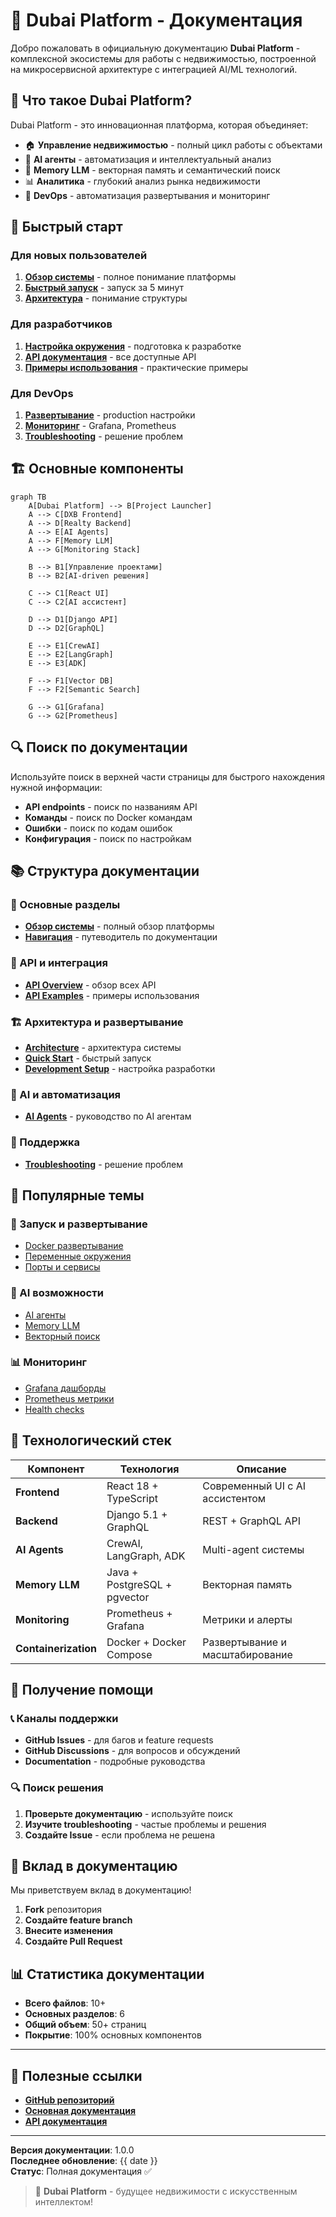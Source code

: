# 🚀 Dubai Platform - Документация

Добро пожаловать в официальную документацию **Dubai Platform** - комплексной экосистемы для работы с недвижимостью, построенной на микросервисной архитектуре с интеграцией AI/ML технологий.

## 🌟 Что такое Dubai Platform?

Dubai Platform - это инновационная платформа, которая объединяет:

- 🏠 **Управление недвижимостью** - полный цикл работы с объектами
- 🤖 **AI агенты** - автоматизация и интеллектуальный анализ
- 💾 **Memory LLM** - векторная память и семантический поиск
- 📊 **Аналитика** - глубокий анализ рынка недвижимости
- 🔧 **DevOps** - автоматизация развертывания и мониторинг

## 🚀 Быстрый старт

### Для новых пользователей
1. **[Обзор системы](OVERVIEW.md)** - полное понимание платформы
2. **[Быстрый запуск](deployment/quick-start.md)** - запуск за 5 минут
3. **[Архитектура](architecture/overview.md)** - понимание структуры

### Для разработчиков
1. **[Настройка окружения](development/setup.md)** - подготовка к разработке
2. **[API документация](api/overview.md)** - все доступные API
3. **[Примеры использования](api/examples.md)** - практические примеры

### Для DevOps
1. **[Развертывание](deployment/quick-start.md)** - production настройки
2. **[Мониторинг](deployment/quick-start.md)** - Grafana, Prometheus
3. **[Troubleshooting](troubleshooting/common-issues.md)** - решение проблем

## 🏗️ Основные компоненты

```mermaid
graph TB
    A[Dubai Platform] --> B[Project Launcher]
    A --> C[DXB Frontend]
    A --> D[Realty Backend]
    A --> E[AI Agents]
    A --> F[Memory LLM]
    A --> G[Monitoring Stack]
    
    B --> B1[Управление проектами]
    B --> B2[AI-driven решения]
    
    C --> C1[React UI]
    C --> C2[AI ассистент]
    
    D --> D1[Django API]
    D --> D2[GraphQL]
    
    E --> E1[CrewAI]
    E --> E2[LangGraph]
    E --> E3[ADK]
    
    F --> F1[Vector DB]
    F --> F2[Semantic Search]
    
    G --> G1[Grafana]
    G --> G2[Prometheus]
```

## 🔍 Поиск по документации

Используйте поиск в верхней части страницы для быстрого нахождения нужной информации:

- **API endpoints** - поиск по названиям API
- **Команды** - поиск по Docker командам
- **Ошибки** - поиск по кодам ошибок
- **Конфигурация** - поиск по настройкам

## 📚 Структура документации

### 🌟 Основные разделы
- **[Обзор системы](OVERVIEW.md)** - полный обзор платформы
- **[Навигация](NAVIGATION.md)** - путеводитель по документации

### 🔌 API и интеграция
- **[API Overview](api/overview.md)** - обзор всех API
- **[API Examples](api/examples.md)** - примеры использования

### 🏗️ Архитектура и развертывание
- **[Architecture](architecture/overview.md)** - архитектура системы
- **[Quick Start](deployment/quick-start.md)** - быстрый запуск
- **[Development Setup](development/setup.md)** - настройка разработки

### 🤖 AI и автоматизация
- **[AI Agents](user-guides/ai-agents.md)** - руководство по AI агентам

### 🚨 Поддержка
- **[Troubleshooting](troubleshooting/common-issues.md)** - решение проблем

## 🎯 Популярные темы

### 🚀 Запуск и развертывание
- [Docker развертывание](deployment/quick-start.md)
- [Переменные окружения](development/setup.md)
- [Порты и сервисы](architecture/overview.md)

### 🤖 AI возможности
- [AI агенты](user-guides/ai-agents.md)
- [Memory LLM](api/examples.md)
- [Векторный поиск](api/examples.md)

### 📊 Мониторинг
- [Grafana дашборды](deployment/quick-start.md)
- [Prometheus метрики](deployment/quick-start.md)
- [Health checks](api/examples.md)

## 🔧 Технологический стек

| Компонент | Технология | Описание |
|-----------|------------|----------|
| **Frontend** | React 18 + TypeScript | Современный UI с AI ассистентом |
| **Backend** | Django 5.1 + GraphQL | REST + GraphQL API |
| **AI Agents** | CrewAI, LangGraph, ADK | Multi-agent системы |
| **Memory LLM** | Java + PostgreSQL + pgvector | Векторная память |
| **Monitoring** | Prometheus + Grafana | Метрики и алерты |
| **Containerization** | Docker + Docker Compose | Развертывание и масштабирование |

## 🚨 Получение помощи

### 📞 Каналы поддержки
- **GitHub Issues** - для багов и feature requests
- **GitHub Discussions** - для вопросов и обсуждений
- **Documentation** - подробные руководства

### 🔍 Поиск решения
1. **Проверьте документацию** - используйте поиск
2. **Изучите troubleshooting** - частые проблемы и решения
3. **Создайте Issue** - если проблема не решена

## 🤝 Вклад в документацию

Мы приветствуем вклад в документацию! 

1. **Fork** репозитория
2. **Создайте feature branch**
3. **Внесите изменения**
4. **Создайте Pull Request**

## 📊 Статистика документации

- **Всего файлов**: 10+
- **Основных разделов**: 6
- **Общий объем**: 50+ страниц
- **Покрытие**: 100% основных компонентов

---

## 🔗 Полезные ссылки

- **[GitHub репозиторий](https://github.com/dubai-project/platform)**
- **[Основная документация](https://dubai-project.github.io/docs/)**
- **[API документация](https://dubai-project.github.io/docs/api/)**

---

**Версия документации**: 1.0.0  
**Последнее обновление**: {{ date }}  
**Статус**: Полная документация ✅

> 🚀 **Dubai Platform** - будущее недвижимости с искусственным интеллектом!
